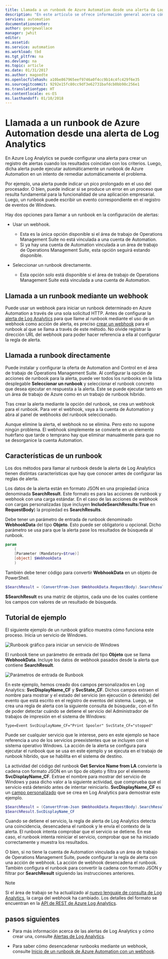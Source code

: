 ```yaml
---
title: Llamada a un runbook de Azure Automation desde una alerta de Log Analytics | Microsoft Docs
description: "En este artículo se ofrece información general acerca cómo invocar un runbook de Automation desde una alerta de Log Analytics de Operations Management Suite."
services: automation
documentationcenter: 
author: georgewallace
manager: jwhit
editor: 
ms.assetid: 
ms.service: automation
ms.workload: tbd
ms.tgt_pltfrm: na
ms.devlang: na
ms.topic: article
ms.date: 01/31/2017
ms.author: magoedte
ms.openlocfilehash: a10be867965eef9746a0f4cc9b14c4fc429f6e35
ms.sourcegitcommit: 9292e15fc80cc9df3e62731bafdcb0bb98c256e1
ms.translationtype: HT
ms.contentlocale: es-ES
ms.lasthandoff: 01/10/2018
---
```

# <a name="call-an-azure-automation-runbook-from-a-log-analytics-alert"></a>Llamada a un runbook de Azure Automation desde una alerta de Log Analytics

En Azure Log Analytics se puede configurar una alerta para crear un registro de alertas cuando los resultados coincidan con los criterios. Luego, dicha alerta puede ejecutar automáticamente un runbook de Azure Automation en un intento de remediar automáticamente el problema. 

Por ejemplo, una alerta puede indicar un pico prolongado en el uso del procesador. O bien, puede indicar si se produce un error en un proceso que resulta fundamental para la funcionalidad de una aplicación empresarial. Luego, un runbook puede escribir un evento correspondiente en el registro de eventos de Windows.  

Hay dos opciones para llamar a un runbook en la configuración de alertas:

* Usar un webhook.
   * Esta es la única opción disponible si el área de trabajo de Operations Management Suite no está vinculada a una cuenta de Automation.
   * Si ya hay una cuenta de Automation vinculada a un área de trabajo de Operations Management Suite, esta opción seguirá estando disponible.  

* Seleccionar un runbook directamente.
   * Esta opción solo está disponible si el área de trabajo de Operations Management Suite está vinculada a una cuenta de Automation.

## <a name="calling-a-runbook-by-using-a-webhook"></a>Llamada a un runbook mediante un webhook

Puede usar un webhook para iniciar un runbook determinado en Azure Automation a través de una sola solicitud HTTP. Antes de configurar la [alerta de Log Analytics](../log-analytics/log-analytics-alerts.md#alert-rules) para que llame al runbook mediante el uso de un webhook como acción de alerta, es preciso [crear un webhook](automation-webhooks.md#creating-a-webhook) para el runbook al que se llama a través de este método. No olvide registrar la dirección URL del webhook para poder hacer referencia a ella al configurar la regla de alerta.   

## <a name="calling-a-runbook-directly"></a>Llamada a runbook directamente

Puede instalar y configurar la oferta de Automation and Control en el área de trabajo de Operations Management Suite. Al configurar la opción de acciones de runbook para la alerta, puede ver todos los runbooks en la lista desplegable **Seleccionar un runbook** y seleccionar el runbook concreto que desea ejecutar en respuesta a la alerta. Este se puede ejecutar tanto en un área de trabajo de Azure como en un trabajo de runbook híbrido. 

Tras crear la alerta mediante la opción del runbook, se crea un webhook para el runbook. Para ver el webhook, vaya a la cuenta de Automation y abra al panel de webhooks del runbook seleccionado. 

Aunque elimine la alerta, el webhook no se elimina. Pero esto no supone ningún problema. El webhook simplemente se convierte en un elemento huérfano que tarde o temprano hay que eliminar manualmente para que no se desorganice la cuenta Automation.  

## <a name="characteristics-of-a-runbook"></a>Características de un runbook

Los dos métodos para llamar al runbook desde la alerta de Log Analytics tienen distintas características que hay que conocer antes de configurar las reglas de alerta. 

Los datos de la alerta están en formato JSON en una propiedad única denominada **SearchResult**. Este formato es para las acciones de runbook y webhook con una carga estándar. En el caso de las acciones de webhook con cargas personalizadas (que incluyen **IncludeSearchResults:True** en **RequestBody**) la propiedad es **SearchResults**.

Debe tener un parámetro de entrada de runbook denominado **WebhookData** del tipo **Objeto**. Esto puede ser obligatorio u opcional. Dicho parámetro se usa para que la alerta pase los resultados de búsqueda al runbook.

```powershell
param  
    (  
    [Parameter (Mandatory=$true)]  
    [object] $WebhookData  
    )
```
También debe tener código para convertir **WebhookData** en un objeto de PowerShell.

```powershell
$SearchResult = (ConvertFrom-Json $WebhookData.RequestBody).SearchResult.value
```

**$SearchResult** es una matriz de objetos, cada uno de los cuales contiene los campos con valores de un resultado de búsqueda.


## <a name="example-walkthrough"></a>Tutorial de ejemplo

El siguiente ejemplo de un runbook gráfico muestra cómo funciona este proceso. Inicia un servicio de Windows.

![Runbook gráfico para iniciar un servicio de Windows](media/automation-invoke-runbook-from-omsla-alert/automation-runbook-restartservice.png)

El runbook tiene un parámetro de entrada del tipo **Objeto** que se llama **WebhookData**. Incluye los datos de webhook pasados desde la alerta que contiene **SearchResult**.

![Parámetros de entrada de Runbook](media/automation-invoke-runbook-from-omsla-alert/automation-runbook-restartservice-inputparameter.png)

En este ejemplo, hemos creado dos campos personalizados en Log Analytics: **SvcDisplayName_CF** y **SvcState_CF**. Dichos campos extraen el nombre para mostrar y el estado del servicio (en ejecución o detenido) del evento que está escrito en el registro de eventos del sistema. Luego, se crea una regla de alerta con la siguiente consulta de búsqueda:, con el fin de poder detectar cuándo se detiene el servicio del Administrador de trabajos de impresión en el sistema de Windows:

`Type=Event SvcDisplayName_CF="Print Spooler" SvcState_CF="stopped"` 

Puede ser cualquier servicio que le interese, pero en este ejemplo se hace referencia a uno de los servicios preexistentes que se incluyen con el sistema operativo Windows. La acción de la alerta se configura para ejecutar el runbook que se usa en este ejemplo y se ejecuta en el trabajo de runbook híbrido, que se habilita en el sistema de destino.   

La actividad del código del runbook **Get Service Name from LA** convierte la cadena con formato JSON en un tipo de objeto y filtra por el elemento **SvcDisplayName_CF**. Extrae el nombre para mostrar del servicio de Windows y pasa dicho valor a la siguiente actividad, que comprueba que el servicio está detenido antes de intentar reiniciarlo. **SvcDisplayName_CF** es un [campo personalizado](../log-analytics/log-analytics-custom-fields.md) que se crea en Log Analytics para demostrar este ejemplo.

```powershell
$SearchResult = (ConvertFrom-Json $WebhookData.RequestBody).SearchResult.value
$SearchResult.SvcDisplayName_CF  
```

Cuando se detiene el servicio, la regla de alerta de Log Analytics detecta una coincidencia, desencadena el runbook y le envía el contexto de la alerta. El runbook intenta comprobar que el servicio se detiene. En ese caso, el runbook intenta reiniciar el servicio, comprobar que se ha iniciado correctamente y muestra los resultados.     

O bien, si no tiene la cuenta de Automation vinculada a un área de trabajo de Operations Management Suite, puede configurar la regla de alerta con una acción de webhook. La acción de webhook desencadena el runbook. También configura el runbook para convertir la cadena con formato JSON y filtrar por **SearchResult** siguiendo las instrucciones anteriores.    

>[!NOTE]
> Si el área de trabajo se ha actualizado al [nuevo lenguaje de consulta de Log Analytics](../log-analytics/log-analytics-log-search-upgrade.md), la carga del webhook ha cambiado. Los detalles del formato se encuentran en la [API de REST de Azure Log Analytics](https://aka.ms/loganalyticsapiresponse).

## <a name="next-steps"></a>pasos siguientes

* Para más información acerca de las alertas de Log Analytics y cómo crear una, consulte [Alertas de Log Analytics](../log-analytics/log-analytics-alerts.md).

* Para saber cómo desencadenar runbooks mediante un webhook, consulte [Inicio de un runbook de Azure Automation con un webhook](automation-webhooks.md).
